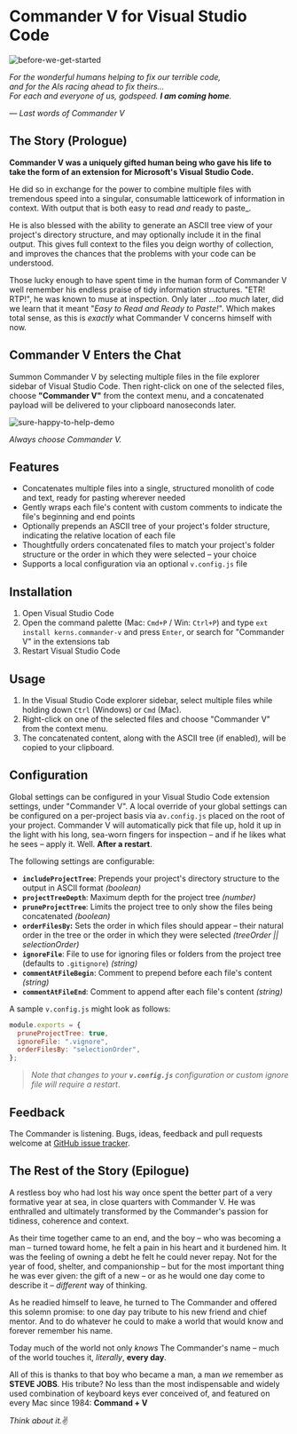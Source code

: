 # Commander V for Visual Studio Code

![before-we-get-started](https://user-images.githubusercontent.com/20254/233304185-ceba2782-c8dc-4bc3-95de-18a9f7091f90.png)

_For the wonderful humans helping to fix our terrible code,  
and for the AIs racing ahead to fix theirs...  
For each and everyone of us, godspeed. **I am coming home**._

<cite>— Last words of Commander V</cite>

## The Story (Prologue)

**Commander V was a uniquely gifted human being who gave his life to take the form of an extension for Microsoft's Visual Studio Code.**

He did so in exchange for the power to combine multiple files with tremendous speed into a singular, consumable latticework of information in context. With output that is both easy to read _*and*_ ready to paste\_.

He is also blessed with the ability to generate an ASCII tree view of your project's directory structure, and may optionally include it in the final output. This gives full context to the files you deign worthy of collection, and improves the chances that the problems with your code can be understood.

Those lucky enough to have spent time in the human form of Commander V well remember his endless praise of tidy information structures. "ETR! RTP!", he was known to muse at inspection. Only later ..._too much_ later, did we learn that it meant "_Easy to Read and Ready to Paste!_". Which makes total sense, as this is _exactly_ what Commander V concerns himself with now.

## Commander V Enters the Chat

Summon Commander V by selecting multiple files in the file explorer sidebar of Visual Studio Code. Then right-click on one of the selected files, choose **"Commander V"** from the context menu, and a concatenated payload will be delivered to your clipboard nanoseconds later.

![sure-happy-to-help-demo](https://user-images.githubusercontent.com/20254/233346169-2d0d90c8-d948-415d-8041-f29d822ecb0f.gif)

_Always choose Commander V._

## Features

- Concatenates multiple files into a single, structured monolith of code and text, ready for pasting wherever needed
- Gently wraps each file's content with custom comments to indicate the file's beginning and end points
- Optionally prepends an ASCII tree of your project's folder structure, indicating the relative location of each file
- Thoughtfully orders concatenated files to match your project's folder structure or the order in which they were selected – your choice
- Supports a local configuration via an optional `v.config.js` file

## Installation

1. Open Visual Studio Code
2. Open the command palette (Mac: `Cmd+P` / Win: `Ctrl+P`) and type `ext install kerns.commander-v` and press `Enter`, or search for "Commander V" in the extensions tab
3. Restart Visual Studio Code

## Usage

1. In the Visual Studio Code explorer sidebar, select multiple files while holding down `Ctrl` (Windows) or `Cmd` (Mac).
2. Right-click on one of the selected files and choose "Commander V" from the context menu.
3. The concatenated content, along with the ASCII tree (if enabled), will be copied to your clipboard.

## Configuration

Global settings can be configured in your Visual Studio Code extension settings, under "Commander V". A local override of your global settings can be configured on a per-project basis via a`v.config.js` placed on the root of your project. Commander V will automatically pick that file up, hold it up in the light with his long, sea-worn fingers for inspection – and if he likes what he sees – apply it. Well. **After a restart**.

The following settings are configurable:

- **`includeProjectTree`**: Prepends your project's directory structure to the output in ASCII format _(boolean)_
- **`projectTreeDepth`**: Maximum depth for the project tree _(number)_
- **`pruneProjectTree`**: Limits the project tree to only show the files being concatenated _(boolean)_
- **`orderFilesBy`:** Sets the order in which files should appear – their natural order in the tree or the order in which they were selected _(treeOrder || selectionOrder)_
- **`ignoreFile`**: File to use for ignoring files or folders from the project tree (defaults to `.gitignore`) _(string)_
- **`commentAtFileBegin`**: Comment to prepend before each file's content _(string)_
- **`commentAtFileEnd`**: Comment to append after each file's content _(string)_

A sample `v.config.js` might look as follows:

```javascript
module.exports = {
  pruneProjectTree: true,
  ignoreFile: ".vignore",
  orderFilesBy: "selectionOrder",
};
```

> _Note that changes to your **`v.config.js`** configuration or custom ignore file will require a restart_.

## Feedback

The Commander is listening. Bugs, ideas, feedback and pull requests welcome at [GitHub issue tracker](https://github.com/kerns/commander-v/issues).

## The Rest of the Story (Epilogue)

A restless boy who had lost his way once spent the better part of a very formative year at sea, in close quarters with Commander V. He was enthralled and ultimately transformed by the Commander's passion for tidiness, coherence and context.

As their time together came to an end, and the boy – who was becoming a man – turned toward home, he felt a pain in his heart and it burdened him. It was the feeling of owning a debt he felt he could never repay. Not for the year of food, shelter, and companionship – but for the most important thing he was ever given: the gift of a new – or as he would one day come to describe it – _different_ way of thinking.

As he readied himself to leave, he turned to The Commander and offered this solemn promise: to one day pay tribute to his new friend and chief mentor. And to do whatever he could to make a world that would know and forever remember his name.

Today much of the world not only _knows_ The Commander's name – much of the world touches it, _literally_, **every day**.

All of this is thanks to that boy who became a man, a man _we_ remember as **STEVE JOBS**. His tribute? No less than the most indispensable and widely used combination of keyboard keys ever conceived of, and featured on every Mac since 1984: **Command + V**

*Think about it.*✌️
